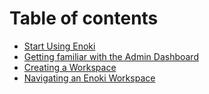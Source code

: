 # Table of contents

* [Start Using Enoki](README.md)
* [Getting familiar with the Admin Dashboard](getting-familiar-with-the-admin-dashboard.md)
* [Creating a Workspace](creating-a-workspace.md)
* [Navigating an Enoki Workspace](navigating-an-enoki-workspace.md)
